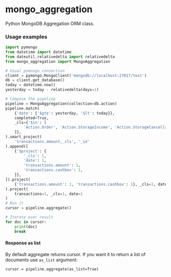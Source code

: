 # mongo_aggregation
Python MongoDB Aggregation ORM class.

### Usage examples

```python
import pymongo
from datetime import datetime
from dateutil.relativedelta import relativedelta
from mongo_aggregation import MongoAggregation

# Usual pymongo connection
client = pymongo.MongoClient('mongodb://localhost:27017/test')
db = client.get_database()
today = datetime.now()
yesterday = today - relativedelta(days=1)

# Compose the pipeline
pipeline = MongoAggregation(collection=db.action)
pipeline.match(
    {'date': {'$gte': yesterday, '$lt': today}},
    completed=True,
    _cls={'$in': [
        'Action.Order', 'Action.StorageIncome', 'Action.StorageCancellation', 'Action.StorageMovementOutcome'
    ]},
).smart_project(
    'transactions.amount,_cls', '_id'
).append([
    {'$project': {
        '_cls': 1,
        'date': 1,
        'transactions.amount': 1,
        'transactions.cashbox': 1,
    }},
]).project(
    {'transactions.amount': 1, 'transactions.cashbox': 1}, _cls=1, date=1
).project(
    transactions=1, _cls=1, date=1
)
# Run it
cursor = pipeline.aggregate()

# Iterate over result
for doc in cursor:
    print(doc)
    break
```

#### Response as list

By default aggregate returns cursor. If you want it to return a list of documents use `as_list` argument:
```
cursor = pipeline.aggregate(as_list=True)
```
